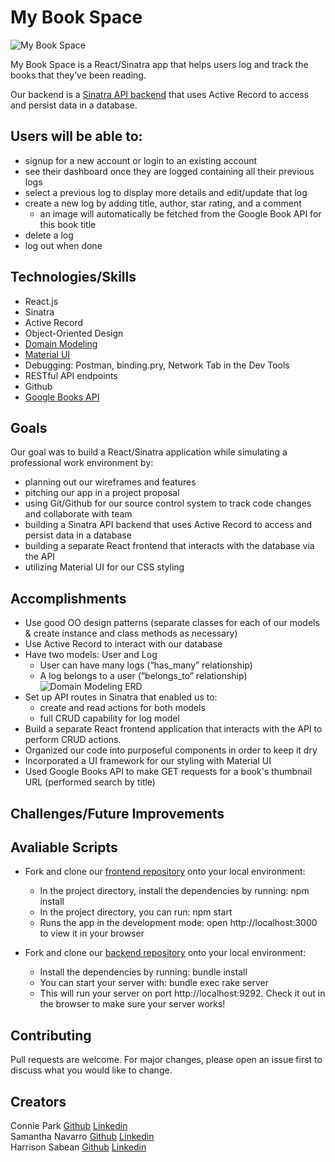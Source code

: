 # My Book Space
![My Book Space](https://i.imgur.com/qguxL5k.png)

My Book Space is a React/Sinatra app that helps users log and track the books that they’ve been reading.

Our backend is a [Sinatra API backend](https://github.com/conniedc1206/phase-3-project-sinatra-backend) that uses Active Record to access and persist data in a database.

## Users will be able to:
* signup for a new account or login to an existing account
* see their dashboard once they are logged containing all their previous logs
* select a previous log to display more details and edit/update that log
* create a new log by adding title, author, star rating, and a comment 
    * an image will automatically be fetched from the Google Book API for this book title
* delete a log 
* log out when done

## Technologies/Skills
* React.js
* Sinatra
* Active Record
* Object-Oriented Design
* [Domain Modeling](https://dbdiagram.io/home)
* [Material UI](https://mui.com/)
* Debugging: Postman, binding.pry, Network Tab in the Dev Tools
* RESTful API endpoints
* Github
* [Google Books API](https://developers.google.com/books/docs/v1/using#PerformingSearch)

## Goals
Our goal was to build a React/Sinatra application while simulating a professional work environment by:
* planning out our wireframes and features
* pitching our app in a project proposal
* using Git/Github for our source control system to track code changes and collaborate with team
* building a Sinatra API backend that uses Active Record to access and persist data in a database
* building a separate React frontend that interacts with the database via the API
* utilizing Material UI for our CSS styling

## Accomplishments
* Use good OO design patterns (separate classes for each of our models & create instance and class methods as necessary)
* Use Active Record to interact with our database
* Have two models: User and Log
    * User can have many logs (“has_many” relationship)
    * A log belongs to a user (“belongs_to” relationship)
![Domain Modeling ERD](https://i.imgur.com/dUuYL38.png)
* Set up API routes in Sinatra that enabled us to:
    * create and read actions for both models
    * full CRUD capability for log model
* Build a separate React frontend application that interacts with the API to perform CRUD actions.
* Organized our code into purposeful components in order to keep it dry
* Incorporated a UI framework for our styling with Material UI
* Used Google Books API to make GET requests for a book's thumbnail URL (performed search by title)

## Challenges/Future Improvements


## Avaliable Scripts
* Fork and clone our [frontend repository](https://github.com/conniedc1206/phase-3-project-react-frontend) onto your local environment:
    * In the project directory, install the dependencies by running: npm install
    * In the project directory, you can run: npm start
    * Runs the app in the development mode: open http://localhost:3000 to view it in your browser

* Fork and clone our [backend repository](https://github.com/conniedc1206/phase-3-project-sinatra-backend) onto your local environment:
    * Install the dependencies by running: bundle install
    * You can start your server with: bundle exec rake server
    * This will run your server on port http://localhost:9292. Check it out in the browser to make sure your server works!

## Contributing
Pull requests are welcome. For major changes, please open an issue first to discuss what you would like to change.

Creators
---
Connie Park [Github](https://github.com/conniedc1206)  [Linkedin](https://www.linkedin.com/in/conniepark2)  
Samantha Navarro [Github](https://github.com/samantha-navarro)  [Linkedin](https://www.linkedin.com/in/samantha-navarro8/)  
Harrison Sabean [Github](https://github.com/Hsabes)  [Linkedin](https://www.linkedin.com/in/harrison-sabean/)  
